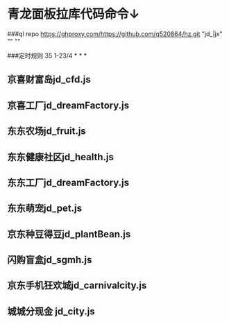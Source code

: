 # 青龙面板拉库代码命令↓

###ql repo https://ghproxy.com/https://github.com/q520864/hz.git "jd_|jx" "" ""


###定时规则  35 1-23/4 * * *


## 京喜财富岛jd_cfd.js
## 京喜工厂jd_dreamFactory.js
## 东东农场jd_fruit.js
## 东东健康社区jd_health.js
## 东东工厂jd_dreamFactory.js
## 东东萌宠jd_pet.js
## 京东种豆得豆jd_plantBean.js
## 闪购盲盒jd_sgmh.js
## 京东手机狂欢城jd_carnivalcity.js
## 城城分现金 jd_city.js
